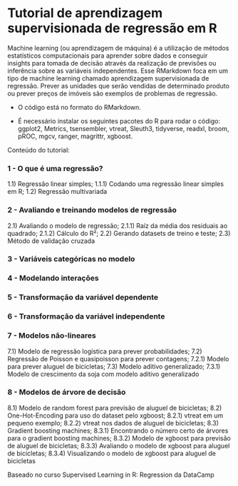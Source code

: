 # Tutorial de aprendizagem supervisionada de regressão em R

Machine learning (ou aprendizagem de máquina) é a utilização de métodos estatísticos computacionais para aprender sobre dados e conseguir insights para tomada de decisão através da realização de previsões ou inferência sobre as variáveis independentes. Esse RMarkdown foca em um tipo de machine learning chamado aprendizagem supervisionada de regressão. Prever as unidades que serão vendidas de determinado produto ou prever preços de imóveis são exemplos de problemas de regressão.

* O código está no formato do RMarkdown.

* É necessário instalar os seguintes pacotes do R para rodar o código: ggplot2, Metrics, tsensembler, vtreat, Sleuth3, tidyverse, readxl, broom, pROC, mgcv, ranger, magrittr, xgboost.

Conteúdo do tutorial:

### 1 - O que é uma regressão?
1.1) Regressão linear simples;
1.1.1) Codando uma regressão linear simples em R;
1.2) Regressão multivariada

### 2 - Avaliando e treinando modelos de regressão
2.1) Avaliando o modelo de regressão;
2.1.1) Raíz da média dos residuais ao quadrado;
2.1.2) Cálculo do R²;
2.2) Gerando datasets de treino e teste;
2.3) Método de validação cruzada

### 3 - Variáveis categóricas no modelo

### 4 - Modelando interações

### 5 - Transformação da variável dependente

### 6 - Transformação da variável independente

### 7 - Modelos não-lineares
7.1) Modelo de regressão logística para prever probabilidades;
7.2) Regressão de Poisson e quasipoisson para prever contagens;
7.2.1) Modelo para prever aluguel de bicicletas;
7.3) Modelo aditivo generalizado;
7.3.1) Modelo de crescimento da soja com modelo aditivo generalizado

### 8 - Modelos de árvore de decisão
8.1) Modelo de random forest para previsão de aluguel de bicicletas;
8.2) One-Hot-Encoding para uso do dataset pelo xgboost;
8.2.1) vtreat em um pequeno exemplo;
8.2.2) vtreat nos dados de aluguel de bicicletas;
8.3) Gradient boosting machines;
8.3.1) Encontrando o número certo de árvores para o gradient boosting machines;
8.3.2) Modelo de xgboost para previsão de aluguel de bicicletas;
8.3.3) Avaliando o modelo de xgboost para aluguel de bicicletas;
8.3.4) Visualizando o modelo de xgboost para aluguel de bicicletas

Baseado no curso Supervised Learning in R: Regression da DataCamp
